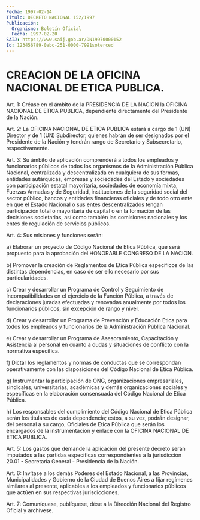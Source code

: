 ```yaml
---
Fecha: 1997-02-14
Título: DECRETO NACIONAL 152/1997
Publicación:
  Organismo: Boletín Oficial
  Fecha: 1997-02-20
SAIJ: https://www.saij.gob.ar/DN19970000152
Id: 123456789-0abc-251-0000-7991soterced
---
```

# CREACION DE LA OFICINA NACIONAL DE ETICA PUBLICA.

<a id="1"></a>
Art. 1: Créase en el ámbito de la PRESIDENCIA  DE LA NACION la OFICINA NACIONAL DE ETICA PUBLICA, dependiente directamente del Presidente de la Nación.

<a id="2"></a>
Art. 2: La OFICINA NACIONAL DE ETICA PUBLICA estará a cargo de 1 (UN)  Director  y  de 1 (UN) Subdirector,  quienes  habrán  de  ser designados  por el Presidente  de  la  Nación  y  tendrán  rango de Secretario  y  Subsecretario,    respectivamente.

<a id="3"></a>
Art. 3: Su ámbito  de aplicación comprenderá a todos los empleados y funcionarios públicos de todos los organismos de la Administración Pública  Nacional, centralizada y descentralizada en cualquiera  de  sus  formas,   entidades  autárquicas,  empresas  y sociedades  del  Estado  y  sociedades  con  participación  estatal mayoritaria, sociedades de economía  mixta,  Fuerzas  Armadas  y de Seguridad, instituciones de la seguridad social del sector público, bancos y entidades financieras oficiales y de todo otro ente en que el Estado Nacional o sus entes descentralizados tengan participación  total  o mayoritaria de capital o en la formación de las  decisiones  societarias,   así  como  también  las  comisiones nacionales  y  los  entes  de  regulación   de  servicios  públicos.

<a id="4"></a>
Art. 4: Sus misiones y funciones serán:

a) Elaborar un proyecto de Código Nacional de Etica Pública, que será propuesto para la aprobación del HONORABLE CONGRESO DE LA NACION.

b) Promover la creación de Reglamentos de Etica Pública específicos de  las  distintas dependencias, en caso de ser ello necesario  por sus particularidades.

c) Crear y  desarrollar  un  Programa  de  Control y Seguimiento de Incompatibilidades en el ejercicio de la Función  Pública, a través de  declaraciones  juradas  efectuadas  y renovadas anualmente  por todos los funcionarios públicos, sin excepción  de  rango  y  nivel.

d)  Crear y desarrollar un Programa de Prevención y Educación Etica para todos los empleados y funcionarios de la Administración Pública Nacional.

e) Crear y desarrollar un Programa de Asesoramiento, Capacitación y Asistencia al personal en cuanto a dudas y situaciones de conflicto con la normativa específica.

f) Dictar los reglamentos y normas de conductas que se correspondan operativamente con las disposiciones  del  Código Nacional de Etica Pública.

g) Instrumentar la participación de ONG, organizaciones empresariales, sindicales, universitarias, académicas  y  demás organizaciones sociales y específicas en la elaboración consensuada del Código Nacional de Etica Pública.

h)  Los responsables del cumplimiento del Código Nacional de Etica Pública serán los titulares de cada dependencia; estos, a su vez, podrán designar, del personal a su cargo, Oficiales de Etica Pública que serán los encargados de la instrumentación  y enlace con la OFICINA NACIONAL DE ETICA PUBLICA.

<a id="5"></a>
Art. 5: Los gastos que demande la aplicación  del presente decreto serán  imputados a las partidas específicas correspondientes  a  la jurisdicción  20.01 - Secretaría General - Presidencia de la Nación.

<a id="6"></a>
Art. 6: Invítase  a  los  demás Poderes del Estado Nacional, a las Provincias, Municipalidades y Gobierno de la Ciudad de Buenos Aires a fijar regímenes similares al presente, aplicables a los empleados y funcionarios públicos que actúen en sus respectivas jurisdicciones.

<a id="7"></a>
Art. 7: Comuníquese, publíquese, dése a la Dirección Nacional  del Registro  Oficial  y  archívese.